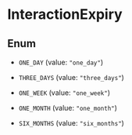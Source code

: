 

# InteractionExpiry

## Enum


* `ONE_DAY` (value: `"one_day"`)

* `THREE_DAYS` (value: `"three_days"`)

* `ONE_WEEK` (value: `"one_week"`)

* `ONE_MONTH` (value: `"one_month"`)

* `SIX_MONTHS` (value: `"six_months"`)



